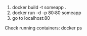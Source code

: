 1. docker build -t someapp .
2. docker run -d -p 80:80 someapp
3. go to localhost:80

Check running containers: docker ps
